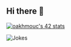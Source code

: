 ## Hi there 👋

<!--
**O-A5M/O-A5M** is a ✨ _special_ ✨ repository because its `README.md` (this file) appears on your GitHub profile.

Here are some ideas to get you started:

- 🔭 I’m currently working on ...
- 🌱 I’m currently learning ...
- 👯 I’m looking to collaborate on ...
- 🤔 I’m looking for help with ...
- 💬 Ask me about ...
- 📫 How to reach me: ...
- 😄 Pronouns: ...
- ⚡ Fun fact: ...
-->
<!-- ![](https://badge.mediaplus.ma/binary/oakhmouc) -->
[![oakhmouc's 42 stats](https://badge.mediaplus.ma/binary/oakhmouc)](https://github.com/oakoudad/badge42)


![Jokes](https://readme-jokes.vercel.app/api)
